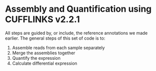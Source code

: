 # Assembly and Quantification using CUFFLINKS v2.2.1
All steps are guided by, or include, the reference annotations we made earlier. The general steps of this set of code is to:
1. Assemble reads from each sample separately
2. Merge the assemblies together
3. Quantify the expression
4. Calculate differential expression
